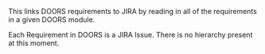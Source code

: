 This links DOORS requirements to JIRA by reading in all of the requirements in a given DOORS module.

Each Requirement in DOORS is a JIRA Issue. There is no hierarchy present at this moment.